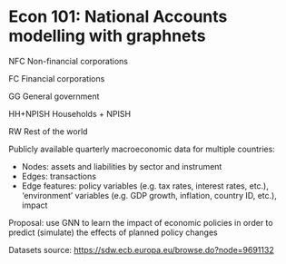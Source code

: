 # Econ 101: National Accounts modelling with graphnets

NFC
Non-financial corporations

FC
Financial corporations

GG
General government

HH+NPISH
Households + NPISH

RW
Rest of the world


Publicly available quarterly macroeconomic data for multiple countries:
- Nodes: assets and liabilities by sector and instrument
- Edges: transactions
- Edge features: policy variables (e.g. tax rates, interest rates, etc.), ‘environment’ variables (e.g. GDP growth, inflation, country ID, etc.), impact

Proposal: use GNN to learn the impact of economic policies in order to predict (simulate) the effects of planned policy changes

Datasets source: https://sdw.ecb.europa.eu/browse.do?node=9691132
